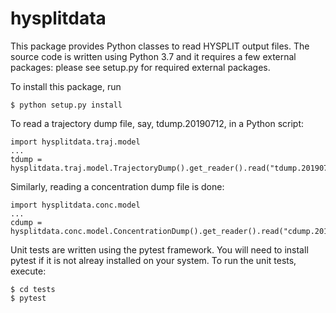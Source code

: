 # hysplitdata

This package provides Python classes to read HYSPLIT output files.  The
source code is written using Python 3.7 and it requires a few external
packages: please see setup.py for required external packages.

To install this package, run

    $ python setup.py install

To read a trajectory dump file, say, tdump.20190712, in a Python script:

    import hysplitdata.traj.model
    ...
    tdump = hysplitdata.traj.model.TrajectoryDump().get_reader().read("tdump.20190712")

Similarly, reading a concentration dump file is done:

    import hysplitdata.conc.model
    ...
    cdump = hysplitdata.conc.model.ConcentrationDump().get_reader().read("cdump.20190712")

Unit tests are written using the pytest framework. You will need to install
pytest if it is not alreay installed on your system.  To run the unit tests,
execute:

    $ cd tests
    $ pytest
